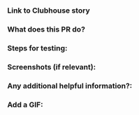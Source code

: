 ### Link to Clubhouse story

<!-- Tip: click the copy button under "Permalink" in Clubhouse -->

### What does this PR do?

### Steps for testing:

### Screenshots (if relevant):

### Any additional helpful information?:

<!-- Any other information and context that is important to this PR -->

### Add a GIF:

<!-- Example: ![](https://media.giphy.com/media/111ebonMs90YLu/giphy.gif) -->
